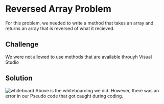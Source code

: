 # Reversed Array Problem
For this problem, we needed to write a method that takes an array and returns an array that is reversed of what it recieved. 

## Challenge
We were not allowed to use methods that are available throuyh Visual Studio

## Solution
![whiteboard](./../../assets/reversed_array.jpg)
Above is the whiteboarding we did. However, there was an error in our Pseudo code that got caught during coding. 

